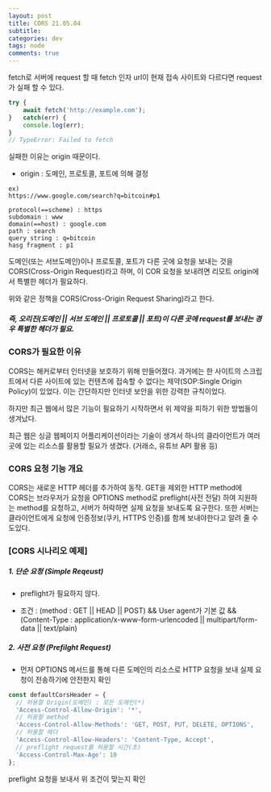```yaml
---  
layout: post  
title: CORS 21.05.04
subtitle: 
categories: dev
tags: node
comments: true  
--- 
```


fetch로 서버에 request 할 때 fetch 인자 url이 현재 접속 사이트와 다르다면 request가 실패 할 수 있다.

```js
try {
    await fetch('http://example.com');
}   catch(err) {
    console.log(err); 
}
// TypeError: Failed to fetch
```

실패한 이유는 origin 때문이다. 

- origin : 도메인, 프로토콜, 포트에 의해 결정

```
ex)
https://www.google.com/search?q=bitcoin#p1

protocol(==scheme) : https
subdomain : www
domain(==host) : google.com
path : search
query string : q=bitcoin
hasg fragment : p1
```

도메인(또는 서브도메인)이나 프로토콜, 포트가 다른 곳에 요청을 보내는 것을 CORS(Cross-Origin Request)라고 하며, 이 COR 요청을 보내려면 리모트 origin에서 특별한 헤더가 필요하다. 

위와 같은 정책을 CORS(Cross-Origin Request Sharing)라고 한다.

##### 즉, 오리진(도메인 || 서브 도메인 || 프로토콜 || 포트)이 다른 곳에 request를 보내는 경우 특별한 헤더가 필요.

### CORS가 필요한 이유

CORS는 해커로부터 인터넷을 보호하기 위해 만들어졌다. 과거에는 한 사이트의 스크립트에서 다른 사이트에 있는 컨텐츠에 접속할 수 없다는 제약(SOP:Single Origin Policy)이 있었다. 이는 간단하지만 인터넷 보안을 위한 강력한 규칙이었다. 

하지만 최근 웹에서 많은 기능이 필요하기 시작하면서 위 제약을 피하기 위한 방법들이 생겨났다.

최근 웹은 싱글 웹페이지 어플리케이션이라는 기술이 생겨서 하나의 클라이언트가 여러 곳에 있는 리소스를 활용할 필요가 생겼다. (거래소, 유튜브 API 활용 등)

### CORS 요청 기능 개요 

CORS는 새로운 HTTP 헤더를 추가하여 동작. GET을 제외한 HTTP method에  CORS는 브라우저가 요청을 OPTIONS method로 preflight(사전 전달) 하여 지원하는 method를 요청하고, 서버가 허락하면 실제 요청을 보내도록 요구한다. 또한 서버는 클라이언트에게 요청에 인증정보(쿠키, HTTPS 인증)를 함께 보내야한다고 알려 줄 수도있다.

### [CORS 시나리오 예제]

##### 1. 단순 요청 (Simple Reqeust)

- preflight가 필요하지 않다.

- 조건 : 
(method : GET || HEAD || POST) 
&& User agent가 기본 값 
&& (Content-Type : application/x-www-form-urlencoded || multipart/form-data || text/plain)

##### 2. 사전 요청 (Prefilght Request)

- 먼저 OPTIONS 메서드를 통해 다른 도메인의 리소스로 HTTP 요청을 보내 실제 요청이 전송하기에 안전한지 확인

```js
const defaultCorsHeader = {
  // 허용할 Origin(도메인) : 모든 도메인(*)
  'Access-Control-Allow-Origin': '*',
  // 허용할 method 
  'Access-Control-Allow-Methods': 'GET, POST, PUT, DELETE, OPTIONS',
  // 허용할 헤더 
  'Access-Control-Allow-Headers': 'Content-Type, Accept',
  // preflight request를 허용할 시간(초)
  'Access-Control-Max-Age': 10
};
```

preflight 요청을 보내서 위 조건이 맞는지 확인